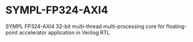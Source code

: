 # SYMPL-FP324-AXI4
SYMPL FP324-AXI4 32-bit multi-thread multi-processing core for floating-point accelerator application in Verilog RTL
